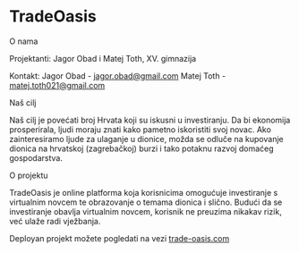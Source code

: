 # TradeOasis
O nama

Projektanti: Jagor Obad i Matej Toth, XV. gimnazija

Kontakt:
Jagor Obad - jagor.obad@gmail.com
Matej Toth - matej.toth021@gmail.com 

Naš cilj

Naš cilj je povećati broj Hrvata koji su iskusni u investiranju. Da bi ekonomija prosperirala, ljudi moraju znati kako pametno iskoristiti svoj novac. Ako zainteresiramo ljude za ulaganje u dionice, možda se odluče na kupovanje dionica na hrvatskoj (zagrebačkoj) burzi i tako potaknu razvoj domaćeg gospodarstva.

O projektu

TradeOasis je online platforma koja korisnicima omogućuje investiranje s virtualnim novcem te obrazovanje o temama dionica i slično. Budući da se investiranje obavlja virtualnim novcem, korisnik ne preuzima nikakav rizik, već ulaže radi vježbanja.

Deployan projekt možete pogledati na vezi [trade-oasis.com](https://trade-oasis.com)